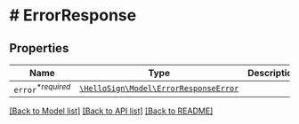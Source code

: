 # # ErrorResponse



## Properties

Name | Type | Description | Notes
------------ | ------------- | ------------- | -------------
| `error`<sup>*_required_</sup> | [```\HelloSign\Model\ErrorResponseError```](ErrorResponseError.md) |    |  |

[[Back to Model list]](../../README.md#models) [[Back to API list]](../../README.md#endpoints) [[Back to README]](../../README.md)
